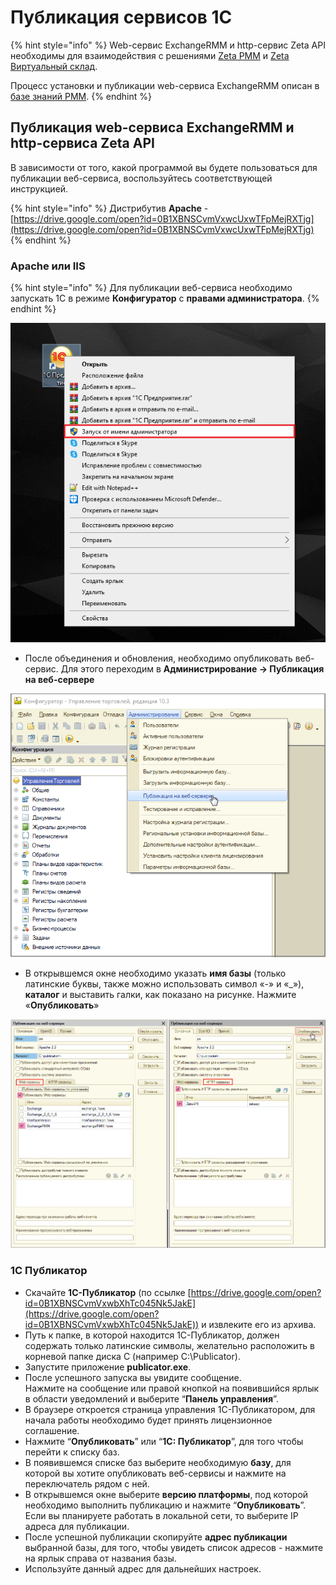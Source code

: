 # Публикация сервисов 1С

{% hint style="info" %}
Web-сервис ExchangeRMM и http-сервис Zeta API необходимы для взаимодействия с решениями [Zeta РММ](https://www.zetasoft.ru/products-zeta-rmm/) и [Zeta Виртуальный склад](https://www.zetasoft.ru/products-zeta-vs/).

Процесс установки и публикации web-сервиса ExchangeRMM описан в [базе знаний РММ](https://help-rmm.zetasoft.ru/ustanovka/izmenenie-osnovnoi-1s).
{% endhint %}

## Публикация web-сервиса ExchangeRMM и http-сервиса Zeta API <a href="#publikaciya-veb-servisa" id="publikaciya-veb-servisa"></a>

В зависимости от того, какой программой вы будете пользоваться для публикации веб-сервиса, воспользуйтесь соответствующей инструкцией.

{% hint style="info" %}
Дистрибутив **Apache** - [https://drive.google.com/open?id=0B1XBNSCvmVxwcUxwTFpMejRXTjg](https://drive.google.com/open?id=0B1XBNSCvmVxwcUxwTFpMejRXTjg)​
{% endhint %}

### Apache или IIS <a href="#apache-ili-iis" id="apache-ili-iis"></a>

{% hint style="info" %}
Для публикации веб-сервиса необходимо запускать 1С в режиме **Конфигуратор** с **правами администратора**.
{% endhint %}

![](<../.gitbook/assets/Image 108.png>)

* После объединения и обновления, необходимо опубликовать веб-сервис. Для этого переходим в **Администрирование → Публикация на веб-сервере**

![](<../.gitbook/assets/Image 110.png>)

* В открывшемся окне необходимо указать **имя базы** (только латинские буквы, также можно использовать символ «-» и «\_»), **каталог** и выставить галки, как показано на рисунке. Нажмите «**Опубликовать**»

![](<../.gitbook/assets/Image 113.png>)

### 1С Публикатор <a href="#1s-publikator" id="1s-publikator"></a>

* Скачайте **1С-Публикатор** (по ссылке [https://drive.google.com/open?id=0B1XBNSCvmVxwbXhTc045Nk5JakE](https://drive.google.com/open?id=0B1XBNSCvmVxwbXhTc045Nk5JakE)) и извлеките его из архива.
* Путь к папке, в которой находится 1С-Публикатор, должен содержать только латинские символы, желательно расположить в корневой папке диска С (например C:\Publicator).
* Запустите приложение **publicator.exe**.
* После успешного запуска вы увидите сообщение.\
  Нажмите на сообщение или правой кнопкой на появившийся ярлык в области уведомлений и выберите “**Панель управления**”.
* В браузере откроется страница управления 1С-Публикатором, для начала работы необходимо будет принять лицензионное соглашение.
* Нажмите “**Опубликовать**” или “**1С: Публикатор**”, для того чтобы перейти к списку баз.
* В появившемся списке баз выберите необходимую **базу**, для которой вы хотите опубликовать веб-сервисы и нажмите на переключатель рядом с ней.
* В открывшемся окне выберите **версию платформы**, под которой необходимо выполнить публикацию и нажмите “**Опубликовать**”. \
  Если вы планируете работать в локальной сети, то выберите IP адреса для публикации.
* После успешной публикации скопируйте **адрес публикации** выбранной базы, для того, чтобы увидеть список адресов - нажмите на ярлык справа от названия базы.
* Используйте данный адрес для дальнейших настроек.
